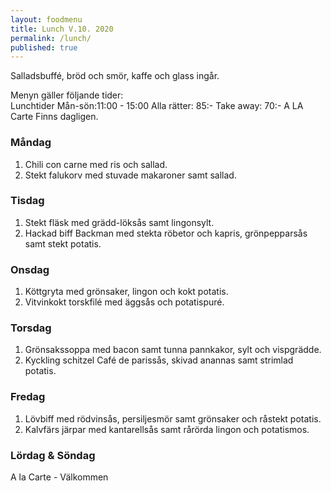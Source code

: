 ```yaml
---
layout: foodmenu
title: Lunch V.10. 2020
permalink: /lunch/
published: true
---
```

Salladsbuffé, bröd och smör, kaffe och glass ingår.

Menyn gäller följande tider:  
Lunchtider  Mån-sön:11:00 - 15:00
Alla rätter: 85:- Take away: 70:-
A LA Carte Finns dagligen.

### Måndag
1. Chili con carne med ris och sallad.
2. Stekt falukorv med stuvade makaroner samt sallad.

### Tisdag
1. Stekt fläsk med grädd-löksås samt lingonsylt.
2. Hackad biff Backman med stekta röbetor och kapris, grönpepparsås samt stekt potatis.

### Onsdag
1. Köttgryta med grönsaker, lingon och kokt potatis.
2. Vitvinkokt torskfilé med äggsås och potatispuré.

### Torsdag
1. Grönsakssoppa med bacon samt tunna pannkakor, sylt och vispgrädde. 
2. Kyckling schitzel Café de parissås, skivad anannas samt strimlad potatis.

### Fredag
1. Lövbiff med rödvinsås, persiljesmör samt grönsaker och råstekt potatis.
2. Kalvfärs järpar med kantarellsås samt rårörda lingon och potatismos.
                                                                                                    
                   
### Lördag & Söndag
A la Carte - Välkommen
